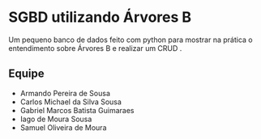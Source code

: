 
# SGBD utilizando Árvores   B

Um pequeno banco de dados feito com python para mostrar na prática o entendimento sobre Árvores B e realizar um CRUD .
## Equipe

- Armando Pereira de Sousa
- Carlos Michael da Silva Sousa
- Gabriel Marcos Batista Guimaraes
- Iago de Moura Sousa
- Samuel Oliveira de Moura


